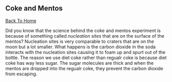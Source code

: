 ## Coke and Mentos

[Back To Home]()

Did you know that the science behind the coke and mentos experiment is because of something called *nucleation sites* that are on the surface of the mentos? Nucleation sites is very comparable to craters that are on the moon but a lot smaller. What happens is the carbon dioxide in the soda interacts with the nucleation sites causing it to foam up and spurt out of the bottle. The reason we use diet coke rather than regualr coke is because diet coke has way less sugar. The sugar molecules are thick and when the mentos are dropped into the regualr coke, they prevent the carbon dioxide from escaping. 
